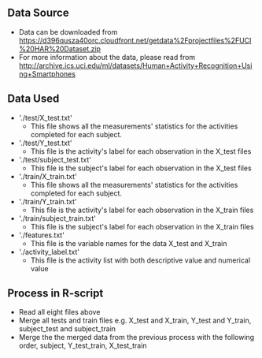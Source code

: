 
## Data Source
* Data can be downloaded from https://d396qusza40orc.cloudfront.net/getdata%2Fprojectfiles%2FUCI%20HAR%20Dataset.zip
* For more information about the data, please read from http://archive.ics.uci.edu/ml/datasets/Human+Activity+Recognition+Using+Smartphones

## Data Used 
* './test/X_test.txt'
  * This file shows all the measurements' statistics for the activities completed for each subject.
* './test/Y_test.txt'
  * This file is the activity's label for each observation in the X_test files 
* './test/subject_test.txt'
  * This file is the subject's label for each observation in the X_test files 
* './train/X_train.txt'
  * This file shows all the measurements' statistics for the activities completed for each subject.
* './train/Y_train.txt'
  * This file is the activity's label for each observation in the X_train files 
* './train/subject_train.txt'
  * This file is the subject's label for each observation in the X_train files 
* './features.txt'
  * This file is the variable names for the data X_test and X_train 
* './activity_label.txt'
  * This file is the activity list with both descriptive value and numerical value 

## Process in R-script
* Read all eight files above 
* Merge all tests and train files e.g. X_test and X_train, Y_test and Y_train, subject_test and subject_train
* Merge the the merged data from the previous process with the following order, subject, Y_test_train, X_test_train
